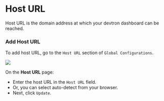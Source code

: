 # Host URL

Host URL is the domain address at which your devtron dashboard can be reached.

### Add Host URL

To add host URL, go to the `Host URL` section of `Global Configurations`.

![](https://devtron-public-asset.s3.us-east-2.amazonaws.com/images/global-configurations/gitops/host-url-latest.jpg)

On the **Host URL** page:

* Enter the host URL in the `Host URL` field.
* Or, you can select auto-detect from your browser.
* Next, click `Update`.
